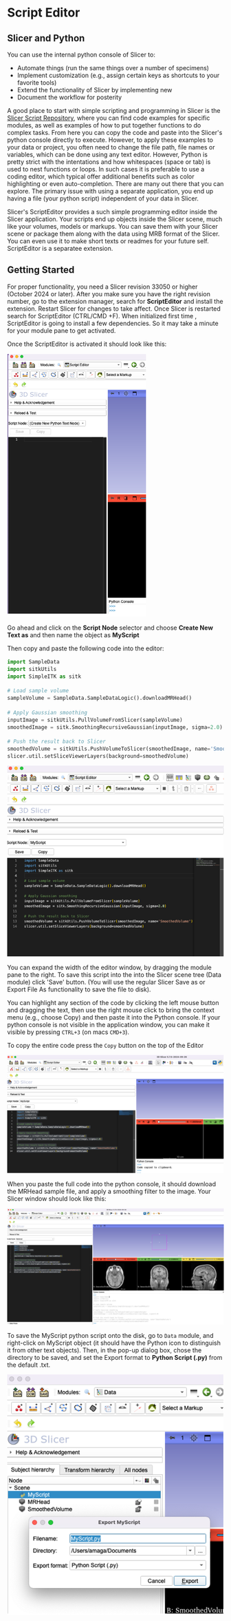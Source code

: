 # Script Editor

## Slicer and Python
You can use the internal python console of  Slicer to:
  * Automate things (run the same things over a number of specimens)
  * Implement customization (e.g., assign certain keys as shortcuts to your favorite tools)
  * Extend the functionality of Slicer by implementing new 
  * Document the workflow for posterity
  
A good place to start with simple scripting and programming in Slicer is the [Slicer Script Repository](https://slicer.readthedocs.io/en/latest/developer_guide/script_repository.html), where you can find code examples for specific modules, as well as examples of how to put together functions to do complex tasks. From here you can copy the code and paste into the Slicer's python console directly to execute. However, to apply these examples to your data or project, you often need to change the file path, file names or variables, which can be done using any text editor. However, Python is pretty strict with the intentations and how whitespaces (space or tab) is used to nest functions or loops. In such cases it is preferable to use a coding editor, which typical offer additional benefits such as color highlighting or even auto-completion. There are many out there that you can explore. The primary issue with using a separate application, you end up having a file (your python script) independent of your data in Slicer.

Slicer's ScriptEditor provides a such simple programming editor inside the Slicer application. Your scripts end up objects inside the Slicer scene, much like your volumes, models or markups. You can save them with your Slicer scene or package them along with the data using MRB format of the Slicer. You can even use it to make short texts or readmes for your future self. ScriptEditor is a separatee extension. 

## Getting Started

For proper functionality, you need a Slicer revision 33050 or higher (October 2024 or later). After you make sure you have the right revision number, go to the extension manager, search for **ScriptEditor** and install the extension. Restart Slicer for changes to take affect. Once Slicer is restarted search for ScriptEditor (CTRL/CMD +F). When initialized first time , ScriptEditor is going to install a few dependencies. So it may take a minute for your module pane to get activated.

Once the ScriptEditor is activated it should look like this:

<img src="./editor1.png">

Go ahead and click on the **Script Node** selector and choose **Create New Text as** and then name the object as **MyScript**

Then copy and paste the following code into the editor:

```Python
import SampleData
import sitkUtils
import SimpleITK as sitk

# Load sample volume
sampleVolume = SampleData.SampleDataLogic().downloadMRHead()

# Apply Gaussian smoothing
inputImage = sitkUtils.PullVolumeFromSlicer(sampleVolume)
smoothedImage = sitk.SmoothingRecursiveGaussian(inputImage, sigma=2.0)

# Push the result back to Slicer
smoothedVolume = sitkUtils.PushVolumeToSlicer(smoothedImage, name='SmoothedVolume')
slicer.util.setSliceViewerLayers(background=smoothedVolume) 
```
<img src='./editor2.png'>

You can expand the width of the editor window, by dragging the module pane to the right.  To save this script into the into the Slicer scene tree (Data module) click 'Save' button. (You will use the regular Slicer Save as or Export File As functionality to save the file to disk). 

You can highlight any section of the code by clicking the left mouse button and dragging the text, then use the right mouse click to bring the context menu (e.g., choose Copy) and then paste it into the Python console. If your python console is not visible in the application window, you can make it visible by pressing `CTRL+3` (on macs `CMD+3`). 

To copy the entire code press the `Copy` button on the top of the Editor

<img src="./editor3.png">
 
When you paste the full code into the python console, it should download the MRHead sample file, and apply a smoothing filter to the image. Your Slicer window should look like this:

<img src="./editor4.png">

To save the MyScript python script onto the disk, go to `Data` module, and right-click on MyScript object (it should have the Python icon to distinguish it from other text objects). Then, in the pop-up dialog box, chose the directory to be saved, and set the Export format to **Python Script (.py)** from the default .txt. 

<img src="./editor5.png">


